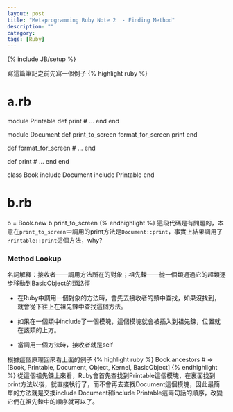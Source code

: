 ```yaml
---
layout: post
title: "Metaprogramming Ruby Note 2  - Finding Method"
description: ""
category: 
tags: [Ruby]
---
```

{% include JB/setup %}

寫這篇筆記之前先寫一個例子
{% highlight ruby %}
# a.rb
module Printable
  def print
    # ...
  end
end

module Document
  def print_to_screen
    format_for_screen
    print
  end
  
  def format_for_screen
    # ...
  end
  
  def print
    # ...
  end
end

class Book
  include Document
  include Printable
end

# b.rb
b = Book.new
b.print_to_screen
{% endhighlight %}
這段代碼是有問題的，本意在`print_to_screen`中調用的print方法是`Document::print`，事實上結果調用了`Printable::print`這個方法，why?


### Method Lookup
名詞解釋：接收者——調用方法所在的對象；祖先鍊——從一個類通過它的超類逐步移動到BasicObject的類路徑

* 在Ruby中調用一個對象的方法時，會先去接收者的類中查找，如果沒找到，就會從下往上在祖先鍊中查找這個方法。

* 如果在一個類中include了一個模塊，這個模塊就會被插入到祖先鍊，位置就在該類的上方。

* 當調用一個方法時，接收者就是self

根據這個原理回來看上面的例子
{% highlight ruby %}
Book.ancestors # => [Book, Printable, Document, Object, Kernel, BasicObject]
{% endhighlight %}
從這個祖先鍊上來看，Ruby會首先查找到Printable這個模塊，在裏面找到print方法以後，就直接執行了，而不會再去查找Document這個模塊，因此最簡單的方法就是交換include Document和include Printable這兩句話的順序，改變它們在祖先鍊中的順序就可以了。


